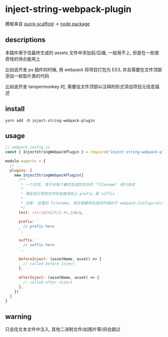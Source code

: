 # inject-string-webpack-plugin
模板来自 [quick-scaffold](https://github.com/xiaomingTang/quick-scaffold) -> [node package](https://github.com/xiaomingTang/quick-scaffold/template-package-node/README.md)

## descriptions
本插件用于往最终生成的 assets 文件中添加前/后缀, 一般用不上, 但是在一些很奇怪的场合能用上

比如说开发 ps 插件的时候, 用 webpack 将项目打包为 ES3, 并且需要在文件顶部添加一些垫片类的代码

比如说开发 tampermonkey 时, 需要往文件顶部以注释的形式添加项目元信息描述

## install
```
yarn add -D inject-string-webpack-plugin
```

## usage
``` javascript
// webpack.config.js
const { InjectStringWebpackPlugin } = require("inject-string-webpack-plugin")

module.exports = {
  // ...
  plugins: [
    new InjectStringWebpackPlugin({
      /**
       * 一个正则, 用于对每个最终生成的文件的 "filename" 进行测试
       *
       * 满足该正则的文件将会被添加上 prefix 和 suffix
       *
       * 注意, 这里的 filename, 其实是最终生成文件相对于 webpack.Configuration.output.path 的相对路径
       */
      test: /scripts[/\\].+\.js$/g,

      prefix: `
        // prefix here
      `,
      
      suffix: `
        // suffix here
      `,
      
      beforeInject: (assetName, asset) => {
        // called before inject
      },
      
      afterInject: (assetName, asset) => {
        // called after inject
      },
    })
  ]
}
```

## warning
只会往文本文件中注入, 其他二进制文件(如图片等)将会跳过
